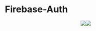 # Firebase-Auth

<p align="center">
<img src="https://postimg.org/image/3dy31imc8r/"/><img src="https://s1.postimg.org/1wrxzrhkcr/IMG_2519.png"/>
 </p>
